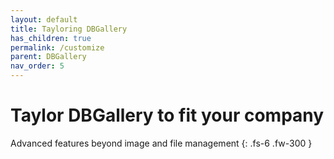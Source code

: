 ```yaml
---
layout: default
title: Tayloring DBGallery
has_children: true
permalink: /customize
parent: DBGallery
nav_order: 5
---
```


# Taylor DBGallery to fit your company

Advanced features beyond image and file management
{: .fs-6 .fw-300 }

